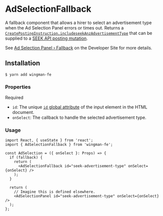 # AdSelectionFallback

A fallback component that allows a hirer to select an advertisement type when the Ad Selection Panel errors or times out.
Returns a [`CreatePostingInstruction.includeseekAnzAdvertisementType`] that can be supplied to a [SEEK API posting mutation].

See [Ad Selection Panel › Fallback] on the Developer Site for more details.

## Installation

```shell
$ yarn add wingman-fe
```

### Properties

Required

- `id`: The unique [`id` global attribute] of the input element in the HTML document.
- `onSelect`: The callback to handle the selected advertisement type.

### Usage

```tsx
import React, { useState } from 'react';
import { AdSelectionFallback } from 'wingman-fe';

const AdSelection = ({ onSelect }: Props) => {
  if (fallback) {
    return (
      <AdSelectionFallback id="seek-advertisement-type" onSelect={onSelect} />
    );
  }

  return (
    // Imagine this is defined elsewhere.
    <AdSelectionPanel id="seek-advertisement-type" onSelect={onSelect} />
  );
};
```

[`createpostinginstruction.includeseekanzadvertisementtype`]: https://developer.seek.com/schema/#/named-type/CreatePostingInstructionInput/field/seekAnzAdvertisementType
[`id` global attribute]: https://developer.mozilla.org/en-US/docs/Web/HTML/Global_attributes/id
[ad selection panel › fallback]: https://developer.seek.com/use-cases/job-posting/ad-selection/panel#fallback
[seek api posting mutation]: https://developer.seek.com/use-cases/job-posting/managing-job-ads/posting-a-job-ad

